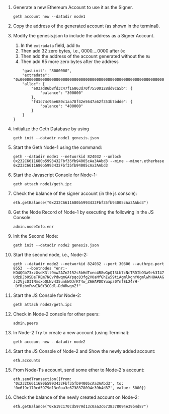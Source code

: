 1. Generate a new Ethereum Account to use it as the Signer.

    `geth account new --datadir node1`


2. Copy the address of the generated account (as shown in the terminal).

3. Modify the genesis.json to include the address as a Signer Account.
    1. In the `extradata` field, add `0x`
    2. Then add 32 zero bytes, i.e., 0000....0000 after `0x`
    3. Then add the address of the account generated without the `0x`
    4. Then add 65 more zero bytes after the address

    ```    "difficulty": "1",
        "gasLimit": "8000000",
        "extradata": "0x0000000000000000000000000000000000000000000000000000000000000000e03ad86b8fd3c47f16863d70f75500128dd9ca5b0000000000000000000000000000000000000000000000000000000000000000000000000000000000000000000000000000000000000000000000000000000000",
        "alloc": {
            "e03ad86b8fd3c47f16863d70f75500128dd9ca5b": {
                "balance": "300000"
            },
            "f41c74c9ae680c1aa78f42e5647a62f353b7bdde": {
                "balance": "400000"
            }
        }
    }

4. Initialize the Geth Database by using

    `geth init --datadir node1 genesis.json`


5. Start the Geth Node-1 using the command:
    
    `geth --datadir node1 --networkid 824032 --unlock 0x232C6611680b5993432Fbf35fb94005cAa3AAbd3 --mine --miner.etherbase 0x232C6611680b5993432Fbf35fb94005cAa3AAbd3`

6. Start the Javascript Console for Node-1:

    `geth attach node1/geth.ipc`

7. Check the balance of the signer account (in the js console):

    `eth.getBalance("0x232C6611680b5993432Fbf35fb94005cAa3AAbd3")`

8. Get the Node Record of Node-1 by executing the following in the JS Console:

    `admin.nodeInfo.enr`

9. Init the Second Node:

    `geth init --datadir node2 genesis.json`

8. Start the second node, i.e., Node-2:

    `geth --datadir node2 --networkid 824032 --port 30306 --authrpc.port 8553  --bootnodes "enr:-KO4QGb73xzGsdK3lt9mw2AZn2152s5bHdTxeo4R8wGpQI3Lb7cNcTRDIbO3a9ek3I47UdzDJbOSDeTREm7NCvPdwqmGAYpqc83fg2V0aMfGhIw59tiAgmlkgnY0gmlwhH8AAAGJc2VjcDI1NmsxoQLNv435unhWOJrKT4w_Z6WAPDOYuapz0YnfEL24rH-_DYRzbmFwwIN0Y3CCdl-DdWRwgnZf"`

9. Start the JS Console for Node-2:

    `geth attach node2/geth.ipc`

10. Check in Node-2 console for other peers:

    `admin.peers`

11. In Node-2 Try to create a new account (using Terminal):

    `geth account new --datadir node2`

12. Start the JS Console of Node-2 and Show the newly added account:

    `eth.accounts`

12. From Node-1's account, send some ether to Node-2's account:

    `eth.sendTransaction({from: '0x232C6611680b5993432Fbf35fb94005cAa3AAbd3', to: '0x619c170cd5979d13c0aa3c6738378094e39b4d87', value: 5000})`

14. Check the balance of the newly created account on Node-2:

    `eth.getBalance("0x619c170cd5979d13c0aa3c6738378094e39b4d87")`
